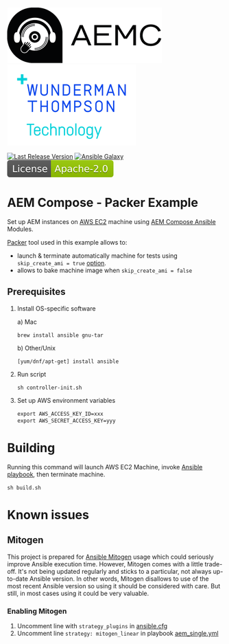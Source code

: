 ![AEM Compose Logo](https://github.com/wttech/aemc-ansible/raw/main/docs/logo-with-text.png)
[![WTT Logo](https://github.com/wttech/aemc-ansible/raw/main/docs/wtt-logo.png)](https://www.wundermanthompson.com/service/technology)

[![Last Release Version](https://img.shields.io/github/v/release/wttech/aemc?color=lightblue&label=Last%20Release)](https://github.com/wttech/aemc-ansible/tags)
[![Ansible Galaxy](https://img.shields.io/ansible/collection/2218?label=Ansible%20Galaxy)](https://galaxy.ansible.com/wttech/aem)
[![Apache License, Version 2.0, January 2004](https://github.com/wttech/aemc-ansible/raw/main/docs/apache-license-badge.svg)](http://www.apache.org/licenses/)

# AEM Compose - Packer Example

Set up AEM instances on [AWS EC2](https://aws.amazon.com/ec2/) machine using [AEM Compose Ansible](https://github.com/wttech/aemc-ansible) Modules.

[Packer](https://www.packer.io/) tool used in this example allows to:

* launch & terminate automatically machine for tests using `skip_create_ami = true` [option](https://developer.hashicorp.com/packer/plugins/builders/amazon/ebs#skip_create_ami).
* allows to bake machine image when `skip_create_ami = false`


## Prerequisites

1. Install OS-specific software

   a) Mac
    
   ```shell
   brew install ansible gnu-tar
   ```
   
   b) Other/Unix

   ```shell
   [yum/dnf/apt-get] install ansible
   ```

2. Run script

   ```shell
   sh controller-init.sh
   ```

3. Set up AWS environment variables

   ```shell
   export AWS_ACCESS_KEY_ID=xxx
   export AWS_SECRET_ACCESS_KEY=yyy
   ```

# Building 

Running this command will launch AWS EC2 Machine, invoke [Ansible playbook](aem_single.yml), then terminate machine.

```shell
sh build.sh
```


# Known issues

## Mitogen

This project is prepared for [Ansible Mitogen](https://mitogen.networkgenomics.com/ansible_detailed.html#demo) usage which could seriously improve Ansible execution time.
However, Mitogen comes with a little trade-off. It's not being updated regularly and sticks to a particular, not always up-to-date Ansible version. In other words, Mitogen disallows to use of the most recent Ansible version so using it should be considered with care. But still, in most cases using it could be very valuable.

### Enabling Mitogen

1. Uncomment line with `strategy_plugins` in [ansible.cfg](ansible.cfg)
2. Uncomment line `strategy: mitogen_linear` in playbook [aem_single.yml](aem_single.yml)
